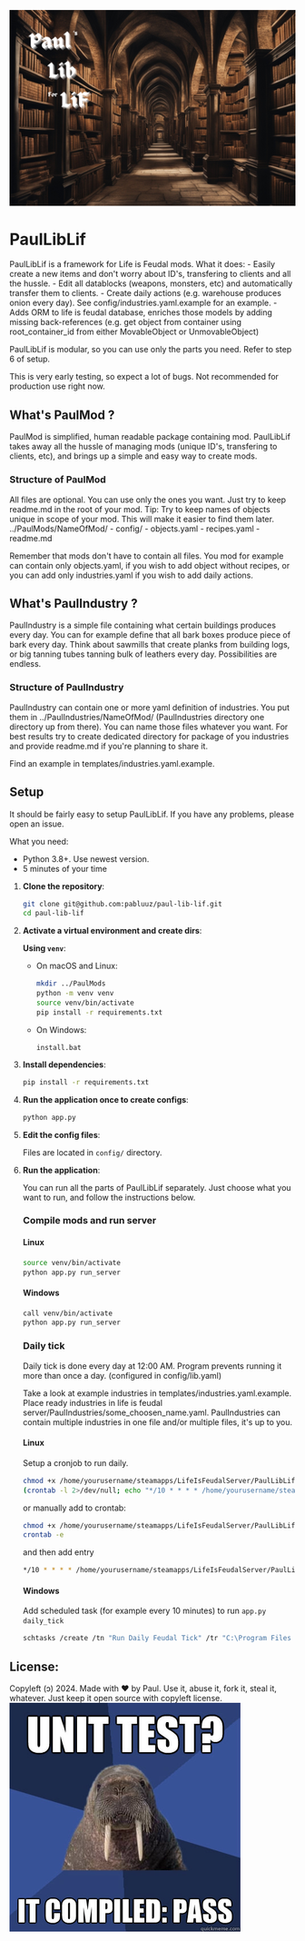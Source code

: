 ![Logo](readme_logo.png?raw=true)
# PaulLibLif
PaulLibLif is a framework for Life is Feudal mods. What it does:
    - Easily create a new items and don't worry about ID's, transfering to clients and all the hussle.
    - Edit all datablocks (weapons, monsters, etc) and automatically transfer them to clients.
    - Create daily actions (e.g. warehouse produces onion every day). See config/industries.yaml.example for an example.
    - Adds ORM to life is feudal database, enriches those models by adding missing back-references (e.g. get object from container using root_container_id from either MovableObject or UnmovableObject)

PaulLibLif is modular, so you can use only the parts you need. Refer to step 6 of setup.

This is very early testing, so expect a lot of bugs. Not recommended for production use right now.

## What's PaulMod ?
PaulMod is simplified, human readable package containing mod. PaulLibLif takes away all the hussle of managing mods (unique ID's, transfering to clients, etc), and brings up a simple and easy way to create mods.

### Structure of PaulMod
All files are optional. You can use only the ones you want. Just try to keep readme.md in the root of your mod.
Tip: Try to keep names of objects unique in scope of your mod. This will make it easier to find them later.
../PaulMods/NameOfMod/
    - config/
    - objects.yaml
    - recipes.yaml
    - readme.md

Remember that mods don't have to contain all files. You mod for example can contain only objects.yaml, if you wish to add object without recipes, or you can add only industries.yaml if you wish to add daily actions.

## What's PaulIndustry ?
PaulIndustry is a simple file containing what certain buildings produces every day. You can for example define that all bark boxes produce piece of bark every day. Think about sawmills that create planks from building logs, or big tanning tubes tanning bulk of leathers every day. Possibilities are endless.

### Structure of PaulIndustry
PaulIndustry can contain one or more yaml definition of industries. You put them in ../PaulIndustries/NameOfMod/ (PaulIndustries directory one directory up from there). You can name those files whatever you want. For best results try to create dedicated directory for package of you industries and provide readme.md if you're planning to share it.

Find an example in templates/industries.yaml.example.

## Setup
It should be fairly easy to setup PaulLibLif. If you have any problems, please open an issue.

What you need:
- Python 3.8+. Use newest version.
- 5 minutes of your time

1. **Clone the repository**:

    ```bash
    git clone git@github.com:pabluuz/paul-lib-lif.git
    cd paul-lib-lif
    ```

2. **Activate a virtual environment and create dirs**:

    **Using `venv`**:

    - On macOS and Linux:

        ```bash
        mkdir ../PaulMods
        python -m venv venv
        source venv/bin/activate
        pip install -r requirements.txt
        ```

    - On Windows:

        ```batch
        install.bat
        ```

3. **Install dependencies**:

    ```bash
    pip install -r requirements.txt
    ```

4. **Run the application once to create configs**:

    ```bash
    python app.py
    ```

5. **Edit the config files**:

    Files are located in `config/` directory.

6. **Run the application**:

    You can run all the parts of PaulLibLif separately. Just choose what you want to run, and follow the instructions below.

    ### Compile mods and run server

    #### Linux
    ```bash
    source venv/bin/activate
    python app.py run_server
    ```

    #### Windows
    ```bash
    call venv/bin/activate
    python app.py run_server
    ```

    ### Daily tick
    Daily tick is done every day at 12:00 AM. Program prevents running it more than once a day. (configured in config/lib.yaml)

    Take a look at example industries in templates/industries.yaml.example.
    Place ready industries in life is feudal server/PaulIndustries/some_choosen_name.yaml.
    PaulIndustries can contain multiple industries in one file and/or multiple files, it's up to you.

    #### Linux
    Setup a cronjob to run daily.
    ```bash
    chmod +x /home/yourusername/steamapps/LifeIsFeudalServer/PaulLibLif/run_daily_tick.sh
    (crontab -l 2>/dev/null; echo "*/10 * * * * /home/yourusername/steamapps/LifeIsFeudalServer/PaulLibLif/run_daily_tick.sh") | crontab -
    ```

    or manually add to crontab:
    ```bash
    chmod +x /home/yourusername/steamapps/LifeIsFeudalServer/PaulLibLif/run_daily_tick.sh
    crontab -e
    ```
    and then add entry
    ```bash
    */10 * * * * /home/yourusername/steamapps/LifeIsFeudalServer/PaulLibLif/run_daily_tick.sh
    ```

    #### Windows
    Add scheduled task (for example every 10 minutes) to run `app.py daily_tick`
    ```bash
    schtasks /create /tn "Run Daily Feudal Tick" /tr "C:\Program Files (x86)\Steam\steamapps\common\Life is Feudal Your Own Dedicated Server\PaulLibLif\windows_daily_tick.bat" /sc minute /mo 10 /ru SYSTEM
    ```

## License:
Copyleft (ↄ) 2024. Made with ❤️ by Paul. Use it, abuse it, fork it, steal it, whatever. Just keep it open source with copyleft license.
![Unit tests please](readme_tests.jpg?raw=true)
